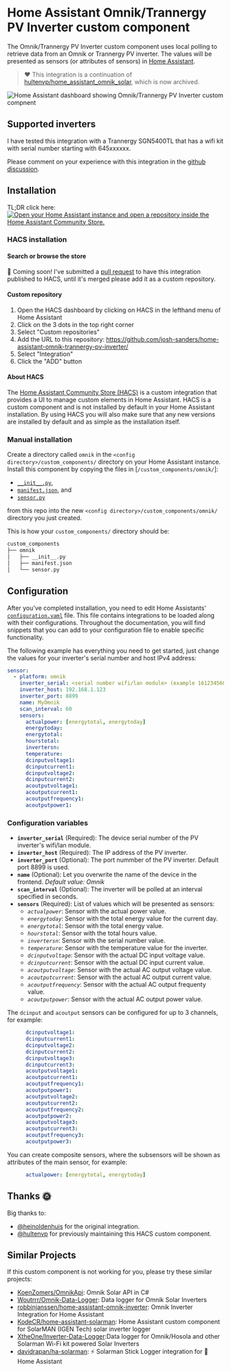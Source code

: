 # Home Assistant Omnik/Trannergy PV Inverter custom component

The Omnik/Trannergy PV Inverter custom component uses local polling to retrieve data from an Omnik or Trannergy PV inverter.
The values will be presented as sensors (or attributes of sensors) in [Home Assistant](https://home-assistant.io/).

> ❤️ This integration is a continuation of [hultenvp/home_assistant_omnik_solar](https://github.com/hultenvp/home_assistant_omnik_solar), which is now archived.

![Home Assistant dashboard showing Omnik/Trannergy PV Inverter custom compnent](https://raw.githubusercontent.com/josh-sanders/home-assistant-omnik-trannergy-pv-inverter/master/images/omnik_sensor_ui.png)

## Supported inverters

I have tested this integration with a Trannergy SGN5400TL that has a wifi kit with serial number starting with 645xxxxxx.

Please comment on your experience with this integration in the [github discussion](https://github.com/josh-sanders/home-assistant-omnik-trannergy-pv-inverter/discussions/3).

## Installation

TL;DR click here: [![Open your Home Assistant instance and open a repository inside the Home Assistant Community Store.](https://my.home-assistant.io/badges/hacs_repository.svg)](https://my.home-assistant.io/redirect/hacs_repository/?owner=josh-sanders&repository=home-assistant-omnik-trannergy-pv-inverter&category=integration)

### HACS installation

#### Search or browse the store

🚀 Coming soon!
I've submitted a [pull request](https://github.com/hacs/default/pull/2627) to have this integration published to HACS, until it's merged please add it as a custom repository.

#### Custom repository

1. Open the HACS dashboard by clicking on HACS in the lefthand menu of Home Assistant
2. Click on the 3 dots in the top right corner
3. Select "Custom repositories"
4. Add the URL to this repository: <https://github.com/josh-sanders/home-assistant-omnik-trannergy-pv-inverter/>
5. Select "Integration" 
6. Click the "ADD" button

#### About HACS

The [Home Assistant Community Store (HACS)](https://hacs.xyz/) is a custom integration that provides a UI to manage custom elements in Home Assistant. HACS is a custom component and is not installed by default in your Home Assistant installation. By using HACS you will also make sure that any new versions are installed by default and as simple as the installation itself.

### Manual installation

Create a directory called `omnik` in the `<config directory>/custom_components/` directory on your Home Assistant instance.
Install this component by copying the files in [`/custom_components/omnik/`]:

* [`__init__.py`](https://raw.githubusercontent.com/josh-sanders/home-assistant-omnik-trannergy-pv-inverter/master/custom_components/omnik/__init__.py),
* [`manifest.json`](https://raw.githubusercontent.com/josh-sanders/home-assistant-omnik-trannergy-pv-inverter/master/custom_components/omnik/manifest.json), and
* [`sensor.py`](https://raw.githubusercontent.com/josh-sanders/home-assistant-omnik-trannergy-pv-inverter/master/custom_components/omnik/sensor.py)

from this repo into the new `<config directory>/custom_components/omnik/` directory you just created.

This is how your `custom_components/` directory should be:

``` bash
custom_components
├── omnik
│   ├── __init__.py
│   ├── manifest.json
│   └── sensor.py
```

## Configuration

After you've completed installation, you need to edit Home Assistants' [`configuration.yaml`](https://www.home-assistant.io/docs/configuration/) file. This file contains integrations to be loaded along with their configurations. Throughout the documentation, you will find snippets that you can add to your configuration file to enable specific functionality.

The following example has everything you need to get started, just change the values for your inverter's serial number and host IPv4 address:

``` YAML
sensor:
  - platform: omnik
    inverter_serial: <serial number wifi/lan module> (example 1612345603)
    inverter_host: 192.168.1.123
    inverter_port: 8899
    name: MyOmnik
    scan_interval: 60
    sensors:
      actualpower: [energytotal, energytoday]
      energytoday:
      energytotal:
      hourstotal:
      invertersn:
      temperature:
      dcinputvoltage1:
      dcinputcurrent1:
      dcinputvoltage2:
      dcinputcurrent2:
      acoutputvoltage1:
      acoutputcurrent1:
      acoutputfrequency1:
      acoutputpower1:
```

### Configuration variables

* **`inverter_serial`** (Required): The device serial number of the PV inverter's wifi/lan module.
* **`inverter_host`** (Required): The IP address of the PV inverter.
* **`inverter_port`** (Optional): The port nummber of the PV inverter. Default port 8899 is used.
* **`name`** (Optional): Let you overwrite the name of the device in the frontend. *Default value: Omnik*
* **`scan_interval`** (Optional): The inverter will be polled at an interval specified in seconds.
* **`sensors`** (Required): List of values which will be presented as sensors:
  * *`actualpower`*: Sensor with the actual power value.
  * *`energytoday`*: Sensor with the total energy value for the current day.
  * *`energytotal`*: Sensor with the total energy value.
  * *`hourstotal`*: Sensor with the total hours value.
  * *`invertersn`*: Sensor with the serial number value.
  * *`temperature`*: Sensor with the temperature value for the inverter.
  * *`dcinputvoltage`*: Sensor with the actual DC input voltage value.
  * *`dcinputcurrent`*: Sensor with the actual DC input current value.
  * *`acoutputvoltage`*: Sensor with the actual AC output voltage value.
  * *`acoutputcurrent`*: Sensor with the actual AC output current value.
  * *`acoutputfrequency`*: Sensor with the actual AC output frequenty value.
  * *`acoutputpower`*: Sensor with the actual AC output power value.

The `dcinput` and `acoutput` sensors can be configured for up to 3 channels, for example:

``` YAML
      dcinputvoltage1:   
      dcinputcurrent1:   
      dcinputvoltage2:   
      dcinputcurrent2:   
      dcinputvoltage3:   
      dcinputcurrent3:   
      acoutputvoltage1:  
      acoutputcurrent1:  
      acoutputfrequency1:
      acoutputpower1:    
      acoutputvoltage2:  
      acoutputcurrent2:  
      acoutputfrequency2:
      acoutputpower2:    
      acoutputvoltage3:  
      acoutputcurrent3:  
      acoutputfrequency3:
      acoutputpower3:    
```

You can create composite sensors, where the subsensors will be shown as attributes of the main sensor, for example:

``` YAML
      actualpower: [energytotal, energytoday]
```

## Thanks 🌞

Big thanks to:

* [@heinoldenhuis](https://github.com/heinoldenhuis) for the original integration.
* [@hultenvp](https://github.com/hultenvp) for previously maintaining this HACS custom component.

## Similar Projects

If this custom component is not working for you, please try these similar projects:

* [KoenZomers/OmnikApi](https://github.com/KoenZomers/OmnikApi): Omnik Solar API in C#
* [Woutrrr/Omnik-Data-Logger](https://github.com/Woutrrr/Omnik-Data-Logger): Data logger for Omnik Solar Inverters
* [robbinjanssen/home-assistant-omnik-inverter](https://github.com/robbinjanssen/home-assistant-omnik-inverter): Omnik Inverter Integration for Home Assistant
* [KodeCR/home-assistant-solarman](https://github.com/KodeCR/home-assistant-solarman): Home Assistant custom component for SolarMAN (IGEN Tech) solar inverter logger
* [XtheOne/Inverter-Data-Logger](https://github.com/XtheOne/Inverter-Data-Logger):Data logger for Omnik/Hosola and other Solarman Wi-Fi kit powered Solar Inverters
* [davidrapan/ha-solarman](https://github.com/davidrapan/ha-solarman): ⚡ Solarman Stick Logger integration for 🏡 Home Assistant

